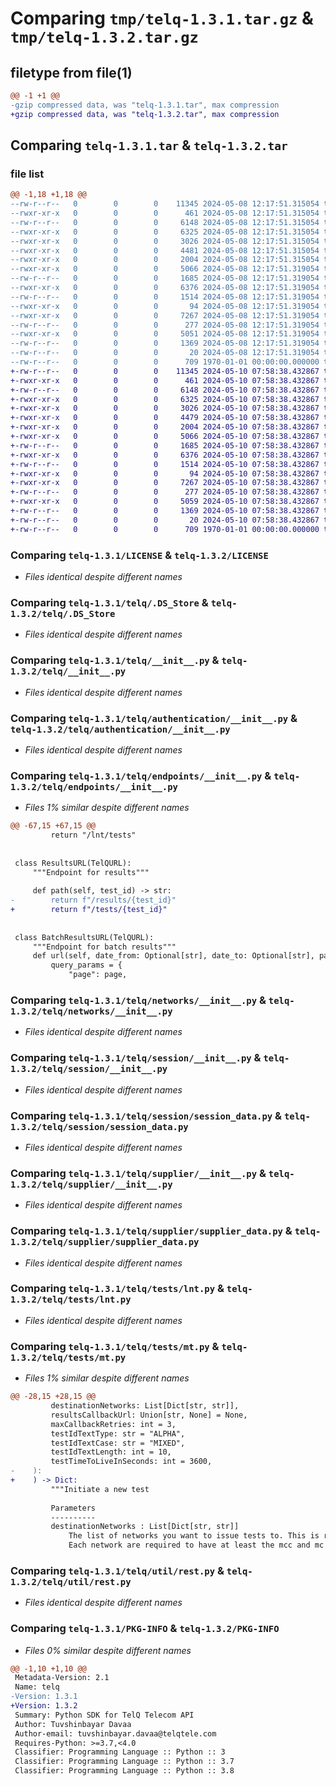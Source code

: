 # Comparing `tmp/telq-1.3.1.tar.gz` & `tmp/telq-1.3.2.tar.gz`

## filetype from file(1)

```diff
@@ -1 +1 @@
-gzip compressed data, was "telq-1.3.1.tar", max compression
+gzip compressed data, was "telq-1.3.2.tar", max compression
```

## Comparing `telq-1.3.1.tar` & `telq-1.3.2.tar`

### file list

```diff
@@ -1,18 +1,18 @@
--rw-r--r--   0        0        0    11345 2024-05-08 12:17:51.315054 telq-1.3.1/LICENSE
--rwxr-xr-x   0        0        0      461 2024-05-08 12:17:51.315054 telq-1.3.1/pyproject.toml
--rw-r--r--   0        0        0     6148 2024-05-08 12:17:51.315054 telq-1.3.1/telq/.DS_Store
--rwxr-xr-x   0        0        0     6325 2024-05-08 12:17:51.315054 telq-1.3.1/telq/__init__.py
--rwxr-xr-x   0        0        0     3026 2024-05-08 12:17:51.315054 telq-1.3.1/telq/authentication/__init__.py
--rwxr-xr-x   0        0        0     4481 2024-05-08 12:17:51.315054 telq-1.3.1/telq/endpoints/__init__.py
--rwxr-xr-x   0        0        0     2004 2024-05-08 12:17:51.315054 telq-1.3.1/telq/networks/__init__.py
--rwxr-xr-x   0        0        0     5066 2024-05-08 12:17:51.319054 telq-1.3.1/telq/session/__init__.py
--rw-r--r--   0        0        0     1685 2024-05-08 12:17:51.319054 telq-1.3.1/telq/session/session_data.py
--rwxr-xr-x   0        0        0     6376 2024-05-08 12:17:51.319054 telq-1.3.1/telq/supplier/__init__.py
--rw-r--r--   0        0        0     1514 2024-05-08 12:17:51.319054 telq-1.3.1/telq/supplier/supplier_data.py
--rwxr-xr-x   0        0        0       94 2024-05-08 12:17:51.319054 telq-1.3.1/telq/tests/__init__.py
--rwxr-xr-x   0        0        0     7267 2024-05-08 12:17:51.319054 telq-1.3.1/telq/tests/lnt.py
--rw-r--r--   0        0        0      277 2024-05-08 12:17:51.319054 telq-1.3.1/telq/tests/model.py
--rwxr-xr-x   0        0        0     5051 2024-05-08 12:17:51.319054 telq-1.3.1/telq/tests/mt.py
--rw-r--r--   0        0        0     1369 2024-05-08 12:17:51.319054 telq-1.3.1/telq/util/rest.py
--rw-r--r--   0        0        0       20 2024-05-08 12:17:51.319054 telq-1.3.1/telq/util/version.py
--rw-r--r--   0        0        0      709 1970-01-01 00:00:00.000000 telq-1.3.1/PKG-INFO
+-rw-r--r--   0        0        0    11345 2024-05-10 07:58:38.432867 telq-1.3.2/LICENSE
+-rwxr-xr-x   0        0        0      461 2024-05-10 07:58:38.432867 telq-1.3.2/pyproject.toml
+-rw-r--r--   0        0        0     6148 2024-05-10 07:58:38.432867 telq-1.3.2/telq/.DS_Store
+-rwxr-xr-x   0        0        0     6325 2024-05-10 07:58:38.432867 telq-1.3.2/telq/__init__.py
+-rwxr-xr-x   0        0        0     3026 2024-05-10 07:58:38.432867 telq-1.3.2/telq/authentication/__init__.py
+-rwxr-xr-x   0        0        0     4479 2024-05-10 07:58:38.432867 telq-1.3.2/telq/endpoints/__init__.py
+-rwxr-xr-x   0        0        0     2004 2024-05-10 07:58:38.432867 telq-1.3.2/telq/networks/__init__.py
+-rwxr-xr-x   0        0        0     5066 2024-05-10 07:58:38.432867 telq-1.3.2/telq/session/__init__.py
+-rw-r--r--   0        0        0     1685 2024-05-10 07:58:38.432867 telq-1.3.2/telq/session/session_data.py
+-rwxr-xr-x   0        0        0     6376 2024-05-10 07:58:38.432867 telq-1.3.2/telq/supplier/__init__.py
+-rw-r--r--   0        0        0     1514 2024-05-10 07:58:38.432867 telq-1.3.2/telq/supplier/supplier_data.py
+-rwxr-xr-x   0        0        0       94 2024-05-10 07:58:38.432867 telq-1.3.2/telq/tests/__init__.py
+-rwxr-xr-x   0        0        0     7267 2024-05-10 07:58:38.432867 telq-1.3.2/telq/tests/lnt.py
+-rw-r--r--   0        0        0      277 2024-05-10 07:58:38.432867 telq-1.3.2/telq/tests/model.py
+-rwxr-xr-x   0        0        0     5059 2024-05-10 07:58:38.432867 telq-1.3.2/telq/tests/mt.py
+-rw-r--r--   0        0        0     1369 2024-05-10 07:58:38.432867 telq-1.3.2/telq/util/rest.py
+-rw-r--r--   0        0        0       20 2024-05-10 07:58:38.432867 telq-1.3.2/telq/util/version.py
+-rw-r--r--   0        0        0      709 1970-01-01 00:00:00.000000 telq-1.3.2/PKG-INFO
```

### Comparing `telq-1.3.1/LICENSE` & `telq-1.3.2/LICENSE`

 * *Files identical despite different names*

### Comparing `telq-1.3.1/telq/.DS_Store` & `telq-1.3.2/telq/.DS_Store`

 * *Files identical despite different names*

### Comparing `telq-1.3.1/telq/__init__.py` & `telq-1.3.2/telq/__init__.py`

 * *Files identical despite different names*

### Comparing `telq-1.3.1/telq/authentication/__init__.py` & `telq-1.3.2/telq/authentication/__init__.py`

 * *Files identical despite different names*

### Comparing `telq-1.3.1/telq/endpoints/__init__.py` & `telq-1.3.2/telq/endpoints/__init__.py`

 * *Files 1% similar despite different names*

```diff
@@ -67,15 +67,15 @@
         return "/lnt/tests"
 
 
 class ResultsURL(TelQURL):
     """Endpoint for results"""
 
     def path(self, test_id) -> str:
-        return f"/results/{test_id}"
+        return f"/tests/{test_id}"
 
 
 class BatchResultsURL(TelQURL):
     """Endpoint for batch results"""
     def url(self, date_from: Optional[str], date_to: Optional[str], page: int = 1, size: int = 100, order: str = "asc") -> str:
         query_params = {
             "page": page,
```

### Comparing `telq-1.3.1/telq/networks/__init__.py` & `telq-1.3.2/telq/networks/__init__.py`

 * *Files identical despite different names*

### Comparing `telq-1.3.1/telq/session/__init__.py` & `telq-1.3.2/telq/session/__init__.py`

 * *Files identical despite different names*

### Comparing `telq-1.3.1/telq/session/session_data.py` & `telq-1.3.2/telq/session/session_data.py`

 * *Files identical despite different names*

### Comparing `telq-1.3.1/telq/supplier/__init__.py` & `telq-1.3.2/telq/supplier/__init__.py`

 * *Files identical despite different names*

### Comparing `telq-1.3.1/telq/supplier/supplier_data.py` & `telq-1.3.2/telq/supplier/supplier_data.py`

 * *Files identical despite different names*

### Comparing `telq-1.3.1/telq/tests/lnt.py` & `telq-1.3.2/telq/tests/lnt.py`

 * *Files identical despite different names*

### Comparing `telq-1.3.1/telq/tests/mt.py` & `telq-1.3.2/telq/tests/mt.py`

 * *Files 1% similar despite different names*

```diff
@@ -28,15 +28,15 @@
         destinationNetworks: List[Dict[str, str]],
         resultsCallbackUrl: Union[str, None] = None,
         maxCallbackRetries: int = 3,
         testIdTextType: str = "ALPHA",
         testIdTextCase: str = "MIXED",
         testIdTextLength: int = 10,
         testTimeToLiveInSeconds: int = 3600,
-    ):
+    ) -> Dict:
         """Initiate a new test
 
         Parameters
         ----------
         destinationNetworks : List[Dict[str, str]]
             The list of networks you want to issue tests to. This is required and cannot be empty.
             Each network are required to have at least the mcc and mc as keys. optional are portedFromMnc
```

### Comparing `telq-1.3.1/telq/util/rest.py` & `telq-1.3.2/telq/util/rest.py`

 * *Files identical despite different names*

### Comparing `telq-1.3.1/PKG-INFO` & `telq-1.3.2/PKG-INFO`

 * *Files 0% similar despite different names*

```diff
@@ -1,10 +1,10 @@
 Metadata-Version: 2.1
 Name: telq
-Version: 1.3.1
+Version: 1.3.2
 Summary: Python SDK for TelQ Telecom API
 Author: Tuvshinbayar Davaa
 Author-email: tuvshinbayar.davaa@telqtele.com
 Requires-Python: >=3.7,<4.0
 Classifier: Programming Language :: Python :: 3
 Classifier: Programming Language :: Python :: 3.7
 Classifier: Programming Language :: Python :: 3.8
```

